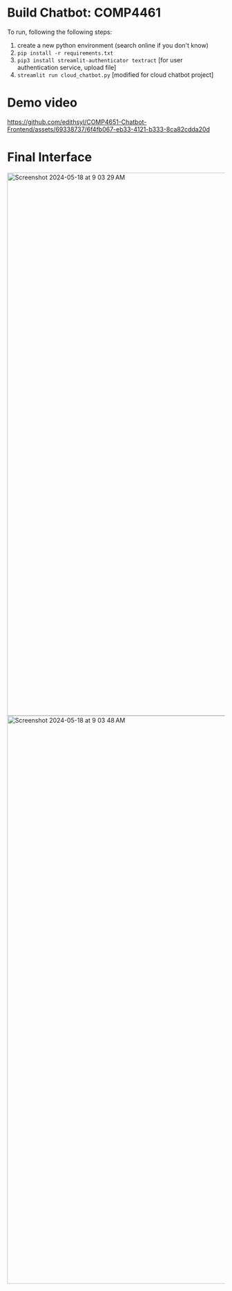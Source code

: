 # Build Chatbot: COMP4461

To run, following the following steps:

1. create a new python environment (search online if you don't know)
2. `pip install -r requirements.txt`
3. `pip3 install streamlit-authenticator textract` [for user authentication service, upload file]
4. `streamlit run cloud_chatbot.py` [modified for cloud chatbot project]

# Demo video


https://github.com/edithsyl/COMP4651-Chatbot-Frontend/assets/69338737/6f4fb067-eb33-4121-b333-8ca82cdda20d


# Final Interface

<img width="1255" alt="Screenshot 2024-05-18 at 9 03 29 AM" src="https://github.com/edithsyl/COMP4651-Chatbot-Frontend/assets/69338737/e3217574-8aa5-4b9e-b2d7-869b7aaae108">

<img width="1313" alt="Screenshot 2024-05-18 at 9 03 48 AM" src="https://github.com/edithsyl/COMP4651-Chatbot-Frontend/assets/69338737/890e0bb6-1f46-4d75-8dc2-ef9971466e30">

